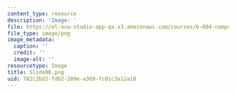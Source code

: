 ```yaml
---
content_type: resource
description: 'Image: '
file: https://ol-ocw-studio-app-qa.s3.amazonaws.com/courses/6-004-computation-structures-spring-2017/782c2bd2fdb2289ea369fc01c2e12a18_Slide06.png
file_type: image/png
image_metadata:
  caption: ''
  credit: ''
  image-alt: ''
resourcetype: Image
title: Slide06.png
uid: 782c2bd2-fdb2-289e-a369-fc01c2e12a18
---
```


